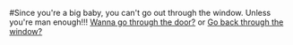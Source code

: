 #Since you're a big baby, you can't go out through the window. Unless you're man enough!!!
[Wanna go through the door?](door.md) or [Go back through the window?](window.md)
